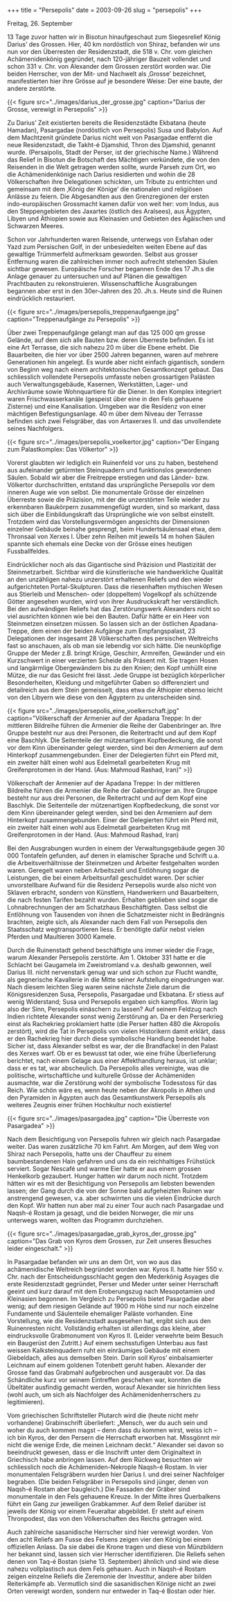 +++
title = "Persepolis"
date = 2003-09-26
slug = "persepolis"
+++

Freitag, 26. September

13 Tage zuvor hatten wir in Bisotun hinaufgeschaut zum Siegesrelief König Darius’ des Grossen. Hier, 40 km nordöstlich von Shiraz, befanden wir uns nun vor den Überresten der Residenzstadt, die 518 v. Chr. vom gleichen Achämenidenkönig gegründet, nach 120-jähriger Bauzeit vollendet und schon 331 v. Chr. von Alexander dem Grossen zerstört worden war. Die beiden Herrscher, von der Mit- und Nachwelt als ‚Grosse’ bezeichnet, manifestierten hier ihre Grösse auf je besondere Weise: Der eine baute, der andere zerstörte.

{{< figure src="../images/darius_der_grosse.jpg" caption="Darius der Grosse, verewigt in Persepolis" >}}

Zu Darius’ Zeit existierten bereits die Residenzstädte Ekbatana (heute Hamadan), Pasargadae (nordöstlich von Persepolis) Susa und Babylon. Auf dem Machtzenit gründete Darius nicht weit von Pasargadae entfernt die neue Residenzstadt, die Takht-é Djamshid, Thron des Djamshid, genannt wurde. (Persaipolis, Stadt der Perser, ist der griechische Name.) Während das Relief in Bisotun die Botschaft des Mächtigen verkündete, die von den Reisenden in die Welt getragen werden sollte, wurde Parseh zum Ort, wo die Achämenidenkönige nach Darius residierten und wohin die 28 Völkerschaften ihre Delegationen schickten, um Tribute zu entrichten und gemeinsam mit dem ‚König der Könige’ die nationalen und religiösen Anlässe zu feiern. Die Abgesandten aus den Grenzregionen der ersten indo-europäischen Grossmacht kamen dafür von weit her: vom Indus, aus den Steppengebieten des Jaxartes (östlich des Aralsees), aus Ägypten, Libyen und Äthiopien sowie aus Kleinasien und Gebieten des Ägäischen und Schwarzen Meeres.

Schon vor Jahrhunderten waren Reisende, unterwegs von Esfahan oder Yazd zum Persischen Golf, in der unbesiedelten weiten Ebene auf das gewaltige Trümmerfeld aufmerksam geworden. Selbst aus grosser Entfernung waren die zahlreichen immer noch aufrecht stehenden Säulen sichtbar gewesen. Europäische Forscher begannen Ende des 17 Jh.s die Anlage genauer zu untersuchen und auf Plänen die gewaltigen Prachtbauten zu rekonstruieren. Wissenschaftliche Ausgrabungen begannen aber erst in den 30er-Jahren des 20. Jh.s. Heute sind die Ruinen eindrücklich restauriert.

{{< figure src="../images/persepolis_treppenaufgaenge.jpg" caption="Treppenaufgänge zu Persepolis" >}}

Über zwei Treppenaufgänge gelangt man auf das 125 000 qm grosse Gelände, auf dem sich alle Bauten bzw. deren Überreste befinden. Es ist eine Art Terrasse, die sich nahezu 20 m über die Ebene erhebt. Die Bauarbeiten, die hier vor über 2500 Jahren begannen, waren auf mehrere Generationen hin angelegt. Es wurde aber nicht einfach gigantisch, sondern von Beginn weg nach einem architektonischen Gesamtkonzept gebaut. Das schliesslich vollendete Persepolis umfasste neben grossartigen Palästen auch Verwaltungsgebäude, Kasernen, Werkstätten, Lager- und Archivräume sowie Wohnquartiere für die Diener. In den Komplex integriert waren Frischwasserkanäle (gespeist über eine in den Fels gehauene Zisterne) und eine Kanalisation. Umgeben war die Residenz von einer mächtigen Befestigungsanlage. 40 m über dem Niveau der Terrasse befinden sich zwei Felsgräber, das von Artaxerxes II. und das unvollendete seines Nachfolgers.

{{< figure src="../images/persepolis_voelkertor.jpg" caption="Der Eingang zum Palastkomplex: Das Völkertor" >}}

Vorerst glaubten wir lediglich ein Ruinenfeld vor uns zu haben, bestehend aus aufeinander getürmten Steinquadern und funktionslos gewordenen Säulen. Sobald wir aber die Freitreppe erstiegen und das Länder- bzw. Völkertor durchschritten, entstand das ursprüngliche Persepolis vor dem inneren Auge wie von selbst. Die monumentale Grösse der einzelnen Überreste sowie die Präzision, mit der die unzerstörten Teile wieder zu erkennbaren Baukörpern zusammengefügt wurden, sind so markant, dass sich über die Einbildungskraft das Ursprüngliche wie von selbst einstellt. Trotzdem wird das Vorstellungsvermögen angesichts der Dimensionen einzelner Gebäude beinahe gesprengt, beim Hundertsäulensaal etwa, dem Thronsaal von Xerxes I. Über zehn Reihen mit jeweils 14 m hohen Säulen spannte sich ehemals eine Decke von der Grösse eines heutigen Fussballfeldes.

Eindrücklicher noch als das Gigantische sind Präzision und Plastizität der Steinmetzarbeit. Sichtbar wird die künstlerische wie handwerkliche Qualität an den unzähligen nahezu unzerstört erhaltenen Reliefs und den wieder aufgerichteten Portal-Skulpturen. Dass die riesenhaften mythischen Wesen aus Stierleib und Menschen- oder (doppeltem) Vogelkopf als schützende Götter angesehen wurden, wird von ihrer Ausdruckskraft her verständlich. Bei den aufwändigen Reliefs hat das Zerstörungswerk Alexanders nicht so viel ausrichten können wie bei den Bauten. Dafür hätte er ein Heer von Steinmetzen einsetzen müssen. So lassen sich an der östlichen Apadana-Treppe, dem einen der beiden Aufgänge zum Empfangspalast, 23 Delegationen der insgesamt 28 Völkerschaften des persischen Weltreichs fast so anschauen, als ob man sie lebendig vor sich hätte. Die neunköpfige Gruppe der Meder z.B. bringt Krüge, Geschirr, Armreifen, Gewänder und ein Kurzschwert in einer verzierten Scheide als Präsent mit. Sie tragen Hosen und langärmlige Obergewändern bis zu den Knien; den Kopf umhüllt eine Mütze, die nur das Gesicht frei lässt. Jede Gruppe ist bezüglich körperlicher Besonderheiten, Kleidung und mitgeführter Gaben so differenziert und detailreich aus dem Stein gemeisselt, dass etwa die Äthiopier ebenso leicht von den Libyern wie diese von den Ägyptern zu unterscheiden sind.

{{< figure src="../images/persepolis_eine_voelkerschaft.jpg" caption="Völkerschaft der Armenier auf der Apadana Treppe: In der mittleren Bildreihe führen die Armenier die Reihe der Gabenbringer an. Ihre Gruppe besteht nur aus drei Personen, die Reitertracht und auf dem Kopf eine Baschlyk. Die Seitenteile der mützenartigen Kopfbedeckung, die sonst vor dem Kinn übereinander gelegt werden, sind bei den Armeniern auf dem Hinterkopf zusammengebunden. Einer der Delegierten führt ein Pferd mit, ein zweiter hält einen wohl aus Edelmetall gearbeiteten Krug mit Greifenprotomen in der Hand. (Aus: Mahmoud Rashad, Iran)" >}}

Völkerschaft der Armenier auf der Apadana Treppe: In der mittleren Bildreihe führen die Armenier die Reihe der Gabenbringer an. Ihre Gruppe besteht nur aus drei Personen, die Reitertracht und auf dem Kopf eine Baschlyk. Die Seitenteile der mützenartigen Kopfbedeckung, die sonst vor dem Kinn übereinander gelegt werden, sind bei den Armeniern auf dem Hinterkopf zusammengebunden. Einer der Delegierten führt ein Pferd mit, ein zweiter hält einen wohl aus Edelmetall gearbeiteten Krug mit Greifenprotomen in der Hand. (Aus: Mahmoud Rashad, Iran)

Bei den Ausgrabungen wurden in einem der Verwaltungsgebäude gegen 30 000 Tontafeln gefunden, auf denen in elamischer Sprache und Schrift u.a. die Arbeitsverhältnisse der Steinmetzen und Arbeiter festgehalten worden waren. Geregelt waren neben Arbeitszeit und Entlöhnung sogar die Leistungen, die bei einem Arbeitsunfall geschuldet waren. Der schier unvorstellbare Aufwand für die Residenz Persepolis wurde also nicht von Sklaven erbracht, sondern von Künstlern, Handwerkern und Bauarbeitern, die nach festen Tarifen bezahlt wurden. Erhalten geblieben sind sogar die Lohnabrechnungen der am Schatzhaus Beschäftigten. Dass selbst die Entlöhnung von Tausenden von ihnen die Schatzmeister nicht in Bedrängnis brachten, zeigte sich, als Alexander nach dem Fall von Persepolis den Staatsschatz wegtransportieren liess. Er benötigte dafür nebst vielen Pferden und Maultieren 3000 Kamele.

Durch die Ruinenstadt gehend beschäftigte uns immer wieder die Frage, warum Alexander Persepolis zerstörte. Am 1. Oktober 331 hatte er die Schlacht bei Gaugamela im Zweistromland v.a. deshalb gewonnen, weil Darius III. nicht nervenstark genug war und sich schon zur Flucht wandte, als gegnerische Kavallerie in die Mitte seiner Aufstellung eingedrungen war. Nach diesem leichten Sieg waren seine nächste Ziele darum die Königsresidenzen Susa, Persepolis, Pasargadae und Ekbatana. Er stiess auf wenig Widerstand; Susa und Persepolis ergaben sich kampflos. Worin lag also der Sinn, Persepolis einäschern zu lassen? Auf seinem Feldzug nach Indien richtete Alexander sonst wenig Zerstörung an. Da er den Perserkrieg einst als Rachekrieg proklamiert hatte (die Perser hatten 480 die Akropolis zerstört), wird die Tat in Persepolis von vielen Historikern damit erklärt, dass er den Rachekrieg hier durch diese symbolische Handlung beendet habe. Sicher ist, dass Alexander selbst es war, der die Brandfackel in den Palast des Xerxes warf. Ob er es bewusst tat oder, wie eine frühe Überlieferung berichtet, nach einem Gelage aus einer Affekthandlung heraus, ist unklar; dass er es tat, war abscheulich. Da Persepolis alles vereinigte, was die politische, wirtschaftliche und kulturelle Grösse der Achämeniden ausmachte, war die Zerstörung wohl der symbolische Todesstoss für das Reich. Wie schön wäre es, wenn heute neben der Akropolis in Athen und den Pyramiden in Ägypten auch das Gesamtkunstwerk Persepolis als weiteres Zeugnis einer frühen Hochkultur noch existierte!

{{< figure src="../images/pasargadea.jpg" caption="Die Überreste von Pasargadea" >}}

Nach dem Besichtigung von Persepolis fuhren wir gleich nach Pasargadae weiter. Das waren zusätzliche 70 km Fahrt. Am Morgen, auf dem Weg von Shiraz nach Persepolis, hatte uns der Chauffeur zu einem baumbestandenen Hain gefahren und uns da ein reichhaltiges Frühstück serviert. Sogar Nescafé und warme Eier hatte er aus einem grossen Henkelkorb gezaubert. Hunger hatten wir darum noch nicht. Trotzdem hätten wir es mit der Besichtigung von Persepolis am liebsten bewenden lassen; der Gang durch die von der Sonne bald aufgeheizten Ruinen war anstrengend gewesen, v.a. aber schwirrten uns die vielen Eindrücke durch den Kopf. Wir hatten nun aber mal zu einer Tour auch nach Pasargadae und Naqsh-é Rostam ja gesagt, und die beiden Norweger, die mir uns unterwegs waren, wollten das Programm durchziehen.

{{< figure src="../images/pasargadae_grab_kyros_der_grosse.jpg" caption="Das Grab von Kyros dem Grossen, zur Zeit unseres Besuches leider eingeschalt." >}}

In Pasargadae befanden wir uns an dem Ort, von wo aus das achämenidische Weltreich begründet worden war. Kyros II. hatte hier 550 v. Chr. nach der Entscheidungsschlacht gegen den Mederkönig Asyages die erste Residenzstadt gegründet, Perser und Meder unter seiner Herrschaft geeint und kurz darauf mit dem Eroberungszug nach Mesopotamien und Kleinasien begonnen. Im Vergleich zu Persepolis bietet Pasargadae aber wenig; auf dem riesigen Gelände auf 1900 m Höhe sind nur noch einzelne Fundamente und Säulenteile ehemaliger Paläste vorhanden. Eine Vorstellung, wie die Residenzstadt ausgesehen hat, ergibt sich aus den Ruinenresten nicht. Vollständig erhalten ist allerdings das kleine, aber eindrucksvolle Grabmonument von Kyros II. (Leider verwehrte beim Besuch ein Baugerüst den Zutritt.) Auf einem sechsstufigen Unterbau aus fast weissen Kalksteinquadern ruht ein einräumiges Gebäude mit einem Giebeldach, alles aus demselben Stein. Darin soll Kyros’ einbalsamierter Leichnam auf einem goldenen Totenbett geruht haben. Alexander der Grosse fand das Grabmahl aufgebrochen und ausgeraubt vor. Da das Schändliche kurz vor seinem Eintreffen geschehen war, konnten die Übeltäter ausfindig gemacht werden, worauf Alexander sie hinrichten liess (wohl auch, um sich als Nachfolger des Achämenidenherrschers zu legitimieren).

Vom griechischen Schriftsteller Plutarch wird die (heute nicht mehr vorhandene) Grabinschrift überliefert: „Mensch, wer du auch sein und woher du auch kommen magst – denn dass du kommen wirst, weiss ich – ich bin Kyros, der den Persern die Herrschaft erworben hat. Missgönnt mir nicht die wenige Erde, die meinen Leichnam deckt.“ Alexander sei davon so beeindruckt gewesen, dass er die Inschrift unter dem Originaltext in Griechisch habe anbringen lassen.
Auf dem Rückweg besuchten wir schliesslich noch die Achämeniden-Nekrople Naqsh-é Rostam. In vier monumentalen Felsgräbern wurden hier Darius I. und drei seiner Nachfolger begraben. (Die beiden Felsgräber in Persepolis sind jünger, denen von Naqsh-é Rostam aber baugleich.) Die Fassaden der Gräber sind monumentale in den Fels gehauene Kreuze. In der Mitte ihres Querbalkens führt ein Gang zur jeweiligen Grabkammer. Auf dem Relief darüber ist jeweils der König vor einem Feueraltar abgebildet. Er steht auf einem Thronpodest, das von den Völkerschaften des Reichs getragen wird.

Auch zahlreiche sasanidische Herrscher sind hier verewigt worden. Von den acht Reliefs am Fusse des Felsens zeigen vier den König bei einem offiziellen Anlass. Da sie dabei die Krone tragen und diese von Münzbildern her bekannt sind, lassen sich vier Herrscher identifizieren. Die Reliefs sehen denen von Taq-é Bostan (siehe 13. September) ähnlich und sind wie diese nahezu vollplastisch aus dem Fels gehauen. Auch in Naqsh-é Rostam zeigen einzelne Reliefs die Zeremonie der Investitur, andere aber bilden Reiterkämpfe ab. Vermutlich sind die sasanidischen Könige nicht an zwei Orten verewigt worden, sondern nur entweder in Taq-é Bostan oder hier.
